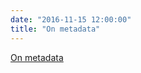 ```yaml
---
date: "2016-11-15 12:00:00"
title: "On metadata"
---
```


[On metadata](/lemire/blog/2016/11-15-on-metadata)


